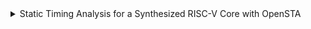 <details>
<summary>Static Timing Analysis for a Synthesized RISC-V Core with OpenSTA </summary>
<br>

## In this task STA was performed on the RV core netlist generated with yosys

### openSTA
```c
 cd
sudo apt-get install cmake clang gcc tcl swig bison flex
git clone https://github.com/parallaxsw/OpenSTA.git
cd OpenSTA
cmake -DCUDD_DIR=/home/satya/cudd-3.0.0
make
app/sta
```
![image](https://github.com/user-attachments/assets/143fbbec-b471-4467-b925-608e87655e20)

## Here are the steps for performing Timing Analysis:

   Clock Period: 9.45 ns
   Setup Uncertainty and Clock Transition: 5% of the clock period
   Hold Uncertainty and Data Transition: 8% of the clock period
```c
 cd /home/satya/OpenSTA/app
./sta
```
```c
read_liberty /home/satya/OpenSTA/lab10/sky130_fd_sc_hd__tt_025C_1v80.lib
read_verilog /home/satya/OpenSTA/lab10/satya_riscv_netlist.v
link_design rvmyth

create_clock -name clk -period 9.15 [get_ports clk]
set_clock_uncertainty [expr 0.05 * 9.15] -setup [get_clocks clk]
set_clock_uncertainty [expr 0.08 * 9.15] -hold [get_clocks clk]
set_clock_transition [expr 0.05 * 9.15] [get_clocks clk]
set_input_transition [expr 0.08 * 9.15] [all_inputs]

report_checks -path_delay max
report_checks -path_delay min
```

As we can see in the below snapshots that for a given clock period (9.15) the design is showing setup and hold violations.

![Screenshot from 2024-10-28 22-06-21](https://github.com/user-attachments/assets/29cb3461-c457-4926-8e12-c967b78a2a57)

![image](https://github.com/user-attachments/assets/11155a50-d3e1-4ee5-a682-68b1440e259a)


